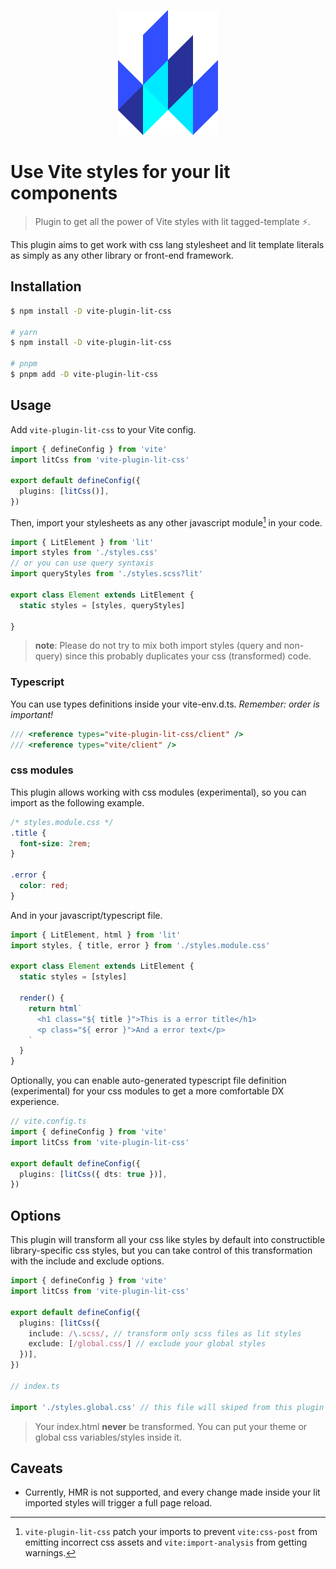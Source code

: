 <p align="center">
  <img height="200" src="https://raw.githubusercontent.com/redfox-mx/vite-lit-css/main/docs/lit.svg">
</p>

# Use Vite styles for your lit components

> Plugin to get all the power of Vite styles with lit tagged-template ⚡. 

This plugin aims to get work with css lang stylesheet and lit template literals as simply as any other library or front-end framework.

## Installation

```bash
$ npm install -D vite-plugin-lit-css

# yarn
$ npm install -D vite-plugin-lit-css

# pnpm
$ pnpm add -D vite-plugin-lit-css
```

## Usage

Add `vite-plugin-lit-css` to your Vite config.

```ts
import { defineConfig } from 'vite'
import litCss from 'vite-plugin-lit-css'

export default defineConfig({
  plugins: [litCss()],
})
```

Then, import your stylesheets as any other javascript module[^1] in your code.

```ts
import { LitElement } from 'lit'
import styles from './styles.css'
// or you can use query syntaxis
import queryStyles from './styles.scss?lit'

export class Element extends LitElement {
  static styles = [styles, queryStyles]

}
```

> __note__: Please do not try to mix both import styles (query and non-query) since this probably duplicates your css (transformed) code.

### Typescript

You can use types definitions inside your vite-env.d.ts. _Remember: order is important!_

```ts
/// <reference types="vite-plugin-lit-css/client" />
/// <reference types="vite/client" />
```

### css modules

This plugin allows working with css modules (experimental), so you can import as the following example.

```css
/* styles.module.css */
.title {
  font-size: 2rem;
}

.error {
  color: red;
}
```

And in your javascript/typescript file.

```ts
import { LitElement, html } from 'lit'
import styles, { title, error } from './styles.module.css'

export class Element extends LitElement {
  static styles = [styles]
  
  render() {
    return html`
      <h1 class="${ title }">This is a error title</h1>
      <p class="${ error }">And a error text</p>
    `
  }
}
```

Optionally, you can enable auto-generated typescript file definition (experimental) for your css modules to get a more comfortable DX experience.

```ts
// vite.config.ts
import { defineConfig } from 'vite'
import litCss from 'vite-plugin-lit-css'

export default defineConfig({
  plugins: [litCss({ dts: true })],
})
```

## Options

This plugin will transform all your css like styles by default into constructible library-specific css styles, but you can take control of this transformation with the include and exclude options.

```ts
import { defineConfig } from 'vite'
import litCss from 'vite-plugin-lit-css'

export default defineConfig({
  plugins: [litCss({
    include: /\.scss/, // transform only scss files as lit styles
    exclude: [/global.css/] // exclude your global styles
  })],
})

// index.ts

import './styles.global.css' // this file will skiped from this plugin
```

> Your index.html __never__ be transformed. You can put your theme or global css variables/styles inside it.


## Caveats

- Currently, HMR is not supported, and every change made inside your lit imported styles will trigger a full page reload.

[^1]: `vite-plugin-lit-css` patch your imports to prevent `vite:css-post` from emitting incorrect css assets and `vite:import-analysis` from getting warnings.
